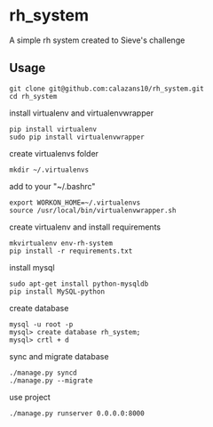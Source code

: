 # rh_system

A simple rh system created to Sieve's challenge

## Usage

    git clone git@github.com:calazans10/rh_system.git
    cd rh_system

install virtualenv and virtualenvwrapper

    pip install virtualenv
    sudo pip install virtualenvwrapper

create virtualenvs folder

    mkdir ~/.virtualenvs

add to your "~/.bashrc"

    export WORKON_HOME=~/.virtualenvs
    source /usr/local/bin/virtualenvwrapper.sh

create virtualenv and install requirements

    mkvirtualenv env-rh-system
    pip install -r requirements.txt

install mysql

    sudo apt-get install python-mysqldb
    pip install MySQL-python

create database

    mysql -u root -p
    mysql> create database rh_system;
    mysql> crtl + d

sync and migrate database

    ./manage.py syncd
    ./manage.py --migrate

use project

    ./manage.py runserver 0.0.0.0:8000

